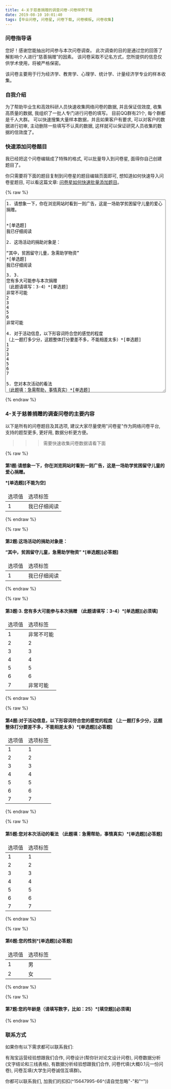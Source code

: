 ```yaml
---
title: 4-关于慈善捐赠的调查问卷-问卷样例下载
date: 2019-08-10 10:01:40
tags: [毕业问卷, 问卷星, 问卷下载, 问卷模板, 问卷收集]
---
```


### 问卷指导语

您好！感谢您能抽出时间参与本次问卷调查。
此次调查的目的是通过您的回答了解影响个人进行“慈善捐赠”的因素。
该问卷采取不记名方式，您所提供的信息仅供学术使用，将被严格保密。

该问卷主要用于行为经济学、教育学、心理学、统计学、计量经济学专业的样本收集。

<!-- more -->


### 自我介绍

为了帮助毕业生和高效科研人员快速收集网络问卷的数据, 并且保证信效度, 收集高质量的数据, 我组织了一批人专门进行问卷的填写。
目前QQ群有21个, 每个群都是千人大群。 可以快速搜集大量样本数据，并且如果客户有要求, 可以对客户的数据进行初审, 
主动删除一些填写不认真的数据, 这样就可以保证研究人员收集的数据的信效度了。



### 快速添加问卷题目

我已经把这个问卷编辑成了特殊的格式, 可以批量导入到问卷星, 面得你自己创建题目了。

你只需要将下面的题目复制到问卷星的题目编辑页面即可, 想知道如何快速导入问卷星题目, 可以看这篇文章: [问卷星如何快速批量添加题目](https://mlln.cn/2019/06/01/%E9%97%AE%E5%8D%B7%E6%98%9F%E5%A6%82%E4%BD%95%E5%BF%AB%E9%80%9F%E6%B7%BB%E5%8A%A0%E6%89%B9%E9%87%8F%E9%A2%98%E7%9B%AE/index.html)。

{% raw %}
<textarea rows="40" style="width: 100%;">1. 请想象一下，你在浏览网站时看到一则广告，这是一场助学贫困留守儿童的爱心捐赠。


*[单选题]
我已仔细阅读

2. 这场活动的捐助对象是：

“其中，贫困留守儿童，急需助学物资”
*[单选题]
我已仔细阅读

3. 3.
您有多大可能参与本次捐赠
（此题请填写：3-4）*[单选题]
非常不可能
2
3
4
5
6
非常可能

4. 对于活动信息，以下形容词符合您的感觉的程度
（上一题打多少分，这题整体打分要差不多，不能相差太多）*[单选题]
1
2
3
4
5
6
7

5. 您对本次活动的看法
（此题填：急需帮助，事情真实）*[单选题]
1
2
3
4
5
6
7

6. 您的性别*[单选题]
男
女

7. 您的年龄是（请填写数字，比如：25）*[填空题]
</textarea>
{% endraw %}

### 4-关于慈善捐赠的调查问卷的主要内容

以下是所有的问卷题目及其选项, 建议大家尽量使用"问卷星"作为网络问卷平台, 支持的题型更多, 更好用, 数据分析更方便。

>>> 需要快速收集问卷数据请看下面


{% raw %}
<div class="qitem">
<h4>第1题:请想象一下，你在浏览网站时看到一则广告，这是一场助学贫困留守儿童的爱心捐赠。


*[单选题][不能为空]</h4>

<table class="table">
<thead>
<tr><td>选项值</td><td>选项标签</td></tr>
</thead>
<tbody>
<tr><td>1</td><td>我已仔细阅读</td></tr>
</tbody>
</table>

</div>
{% endraw %}


{% raw %}
<div class="qitem">
<h4>第2题:这场活动的捐助对象是：

“其中，贫困留守儿童，急需助学物资”
*[单选题][必答题]</h4>

<table class="table">
<thead>
<tr><td>选项值</td><td>选项标签</td></tr>
</thead>
<tbody>
<tr><td>1</td><td>我已仔细阅读</td></tr>
</tbody>
</table>

</div>
{% endraw %}


{% raw %}
<div class="qitem">
<h4>第3题:3.
您有多大可能参与本次捐赠
（此题请填写：3-4）*[单选题][必须填]</h4>

<table class="table">
<thead>
<tr><td>选项值</td><td>选项标签</td></tr>
</thead>
<tbody>
<tr><td>1</td><td>非常不可能</td></tr>
<tr><td>2</td><td>2</td></tr>
<tr><td>3</td><td>3</td></tr>
<tr><td>4</td><td>4</td></tr>
<tr><td>5</td><td>5</td></tr>
<tr><td>6</td><td>6</td></tr>
<tr><td>7</td><td>非常可能</td></tr>
</tbody>
</table>

</div>
{% endraw %}


{% raw %}
<div class="qitem">
<h4>第4题:对于活动信息，以下形容词符合您的感觉的程度
（上一题打多少分，这题整体打分要差不多，不能相差太多）*[单选题][必答题]</h4>

<table class="table">
<thead>
<tr><td>选项值</td><td>选项标签</td></tr>
</thead>
<tbody>
<tr><td>1</td><td>1</td></tr>
<tr><td>2</td><td>2</td></tr>
<tr><td>3</td><td>3</td></tr>
<tr><td>4</td><td>4</td></tr>
<tr><td>5</td><td>5</td></tr>
<tr><td>6</td><td>6</td></tr>
<tr><td>7</td><td>7</td></tr>
</tbody>
</table>

</div>
{% endraw %}


{% raw %}
<div class="qitem">
<h4>第5题:您对本次活动的看法
（此题填：急需帮助，事情真实）*[单选题][必答题]</h4>

<table class="table">
<thead>
<tr><td>选项值</td><td>选项标签</td></tr>
</thead>
<tbody>
<tr><td>1</td><td>1</td></tr>
<tr><td>2</td><td>2</td></tr>
<tr><td>3</td><td>3</td></tr>
<tr><td>4</td><td>4</td></tr>
<tr><td>5</td><td>5</td></tr>
<tr><td>6</td><td>6</td></tr>
<tr><td>7</td><td>7</td></tr>
</tbody>
</table>

</div>
{% endraw %}


{% raw %}
<div class="qitem">
<h4>第6题:您的性别*[单选题][必答题]</h4>

<table class="table">
<thead>
<tr><td>选项值</td><td>选项标签</td></tr>
</thead>
<tbody>
<tr><td>1</td><td>男</td></tr>
<tr><td>2</td><td>女</td></tr>
</tbody>
</table>

</div>
{% endraw %}


{% raw %}
<div class="qitem">
<h4>第7题:您的年龄是（请填写数字，比如：25）*[填空题][必须填]</h4>

</div>
{% endraw %}



<!-- ---
title: 心理教育医学的问卷免费下载
date: 2019-05-23 08:59:15
tags: [问卷星, 问卷网, 问卷下载, 问卷互填, 问卷设计, 问卷模板, 毕业问卷, 问卷数据分析, 问卷代填, ]
--- -->

### 联系方式
 
如果你有以下需求都可以联系我们:

有淘宝运营经验想跟我们合作, 问卷设计(帮你针对论文设计问卷), 问卷数据分析(文字结论和三线表格), 有数据分析经验想跟我们合作, 问卷代填(大概0.1元一份问卷), 问卷互填(大学生问卷诚信互填群)。

你都可以联系我们, 加我们的扣扣(^15647995-66^(请自觉忽略"-"和"^"))

